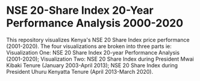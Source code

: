 # NSE 20-Share Index 20-Year Performance Analysis 2000-2020
This repository visualizes Kenya's NSE 20 Share Index price performance (2001-2020). 
The four visualizations are broken into three parts ie: Visualization One: NSE 20 Share Index 20-year Performance Analysis (2001-2020); Visualization Two: NSE 20 Share Index during President Mwai Kibaki Tenure (January 2003-April 2013); NSE 20 Share Index during President Uhuru Kenyatta Tenure (April 2013-March 2020). 
